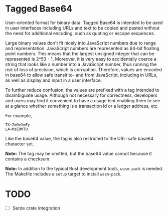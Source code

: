 # Tagged Base64

User-oriented format for binary data. Tagged Base64 is intended to be
used in user interfaces including URLs and text to be copied and
pasted without the need for additional encoding, such as quoting or
escape sequences.

Large binary values don't fit nicely into JavaScript numbers due to
range and representation. JavaScript numbers are represented as 64-bit
floating point numbers. This means that the largest unsigned integer
that can be represented is 2^53 - 1. Moreover, it is very easy to
accidentally coerce a string that looks like a number into a
JavaScript number, thus running the risk of loss of precision, which
is corruption.  Therefore, values are encoded in base64 to allow safe
transit to- and from JavaScript, including in URLs, as well as display
and input in a user interface.

To further reduce confusion, the values are prefixed with a tag
intended to disambiguate usage. Although not necessary for
correctness, developers and users may find it convenient to have a
usage hint enabling them to see at a glance whether something is a
transaction id or a ledger address, etc.

For example,

    TX~Zm9vYmFy
    LA~MzE0MTU

Like the base64 value, the tag is also restricted to the URL-safe
base64 character set.

**Note:** The tag may be omitted, but the base64 value cannot because it contains a checksum.

**Note:** In addition to the typical Rust development tools, `wasm-pack` is needed. The Makefile includes a `setup` target to install `wasm-pack`.

# TODO

- [ ] Serde crate integration